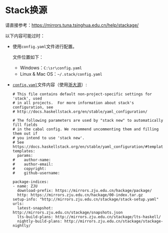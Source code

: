 # Stack换源

请直接参考：https://mirrors.tuna.tsinghua.edu.cn/help/stackage/

以下内容可能过时：

- 使用`config.yaml`文件进行配置。

  文件位置如下：

  - Windows：`‪C:\sr\config.yaml`
  - Linux & Mac OS：`~/.stack/config.yaml`

- [`config.yaml`](config.yaml)文件内容（使用[浙大源](http://mirrors.zju.edu.cn)）:

  ```
  # This file contains default non-project-specific settings for 'stack', used
  # in all projects.  For more information about stack's configuration, see
  # http://docs.haskellstack.org/en/stable/yaml_configuration/
  
  # The following parameters are used by "stack new" to automatically fill fields
  # in the cabal config. We recommend uncommenting them and filling them out if
  # you intend to use 'stack new'.
  # See https://docs.haskellstack.org/en/stable/yaml_configuration/#templates
  templates:
    params:
  #    author-name:
  #    author-email:
  #    copyright:
  #    github-username:
  
  package-indices:
  - name: ZJU
    download-prefix: https://mirrors.zju.edu.cn/hackage/package/
    http: https://mirrors.zju.edu.cn/hackage/00-index.tar.gz
  setup-info: "http://mirrors.zju.edu.cn/stackage/stack-setup.yaml"
  urls:
    latest-snapshot: http://mirrors.zju.edu.cn/stackage/snapshots.json
    lts-build-plans: http://mirrors.zju.edu.cn/stackage/lts-haskell/
    nightly-build-plans: http://mirrors.zju.edu.cn/stackage/stackage-nightly/
  ```

